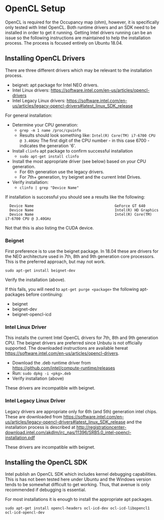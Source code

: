 # OpenCL Setup

OpenCL is required for the Occupancy map (ohm), however, it is specifically only tested with Intel OpenCL. Both runtime drivers and an SDK need to be installed in order to get it running. Getting Intel drivers running can be an issue so the following instructions are maintained to help the installation process. The process is focused entirely on Ubuntu 18.04.

## Installing OpenCL Drivers

There are three different drivers which may be relevant to the installation process.

- beignet: apt package for Intel NEO drivers.
- Intel Linux drivers: https://software.intel.com/en-us/articles/opencl-drivers
- Intel Legacy Linux drivers: https://software.intel.com/en-us/articles/legacy-opencl-drivers#latest_linux_SDK_release


For general installation:

- Determine your CPU generation:
    - `grep -m 1 name /proc/cpuinfo`
    - Results should look something like: `Intel(R) Core(TM) i7-6700 CPU @ 3.40GHz` The first digit of the CPU number - in this case 6700 - indicates the generation '6'.
- Install `clinfo` apt package to confirm successful installation
    - `sudo apt-get install clinfo`
- Install the most appropriate driver (see below) based on your CPU generation.
    - For 6th generation use the legacy drivers.
    - For 7th+ generation, try beignet and the current Intel Drives.
- Verify installation:
    - `clinfo | grep "Device Name"`

If installation is successful you should see a results like the following:

```
  Device Name                                     GeForce GT 640
  Device Name                                     Intel(R) HD Graphics
  Device Name                                     Intel(R) Core(TM) i7-6700 CPU @ 3.40GHz
```

Not that this is also listing the CUDA device.

### Beignet
First preference is to use the beignet package. In 18.04 these are drivers for the NEO architecture used in 7th, 8th and 9th generation core processors. This is the preferred approach, but may not work.

```
sudo apt-get install beignet-dev
```

Verify the installation (above).

If this fails, you will need to `apt-get purge <package>` the following apt-packages before continuing:

- beignet
- beignet-dev
- beignet-opencl-icd

### Intel Linux Driver
This installs the current Intel OpenCL drivers for 7th, 8th and 9th generation CPU. The beignet drivers are preferred since Unbutu is not officially supported. The downloaded instructions are available hereat https://software.intel.com/en-us/articles/opencl-drivers.

- Download the .deb runtime driver from https://github.com/intel/compute-runtime/releases
- Run: `sudo dpkg -i <pkg>.deb`
- Verify installation (above)

These drivers are incompatible with beignet.

### Intel Legacy Linux Driver
Legacy drivers are appropriate only for 6th (and 5th) generation intel chips. These are downloaded from https://software.intel.com/en-us/articles/legacy-opencl-drivers#latest_linux_SDK_release and the installation process is described at http://registrationcenter-download.intel.com/akdlm/irc_nas/11396/SRB5.0_intel-opencl-installation.pdf

These drivers are incompatible with beignet.

## Installing the OpenCL SDK

Intel publish an OpenCL SDK which includes kernel debugging capabilities. This is has not been tested here under Ubuntu and the Windows version tends to be somewhat difficult to get working. Thus, that avenue is only recommended if debugging is essential.

For most installations it is enough to install the appropriate apt packages.

```
sudo apt-get install opencl-headers ocl-icd-dev ocl-icd-libopencl1 ocl-icd-opencl-dev
```

